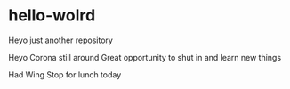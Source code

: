 # hello-wolrd
Heyo just another repository

Heyo Corona still around
Great opportunity to shut in and learn new things

Had Wing Stop for lunch today
